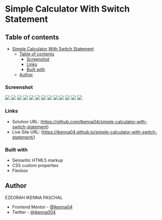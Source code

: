 # Simple Calculator With Switch Statement

## Table of contents

- [Simple Calculator With Switch Statement](#simple-calculator-with-switch-statement)
  - [Table of contents](#table-of-contents)
    - [Screenshot](#screenshot)
    - [Links](#links)
    - [Built with](#built-with)
  - [Author](#author)

### Screenshot

![](<screen-shots/Screenshot%20(84).png>)
![](<screen-shots/Screenshot%20(85).png>)
![](<screen-shots/Screenshot%20(86).png>)
![](<screen-shots/Screenshot%20(87).png>)
![](<screen-shots/Screenshot%20(88).png>)
![](<screen-shots/Screenshot%20(89).png>)
![](<screen-shots/Screenshot%20(90).png>)
![](<screen-shots/Screenshot%20(91).png>)
![](<screen-shots/Screenshot%20(92).png>)
![](<screen-shots/Screenshot%20(93).png>)
![](<screen-shots/Screenshot%20(94).png>)
![](<screen-shots/Screenshot%20(95).png>)
![](<screen-shots/Screenshot%20(96).png>)

### Links

- Solution URL:
  (https://github.com/Ikenna04/simple-calculator-with-switch-statement)
- Live Site URL:
  (https://ikenna04.github.io/simple-calculator-with-switch-statement/)

### Built with

- Semantic HTML5 markup
- CSS custom properties
- Flexbox

## Author

EZEORAH IKENNA PASCHAL

<!-- - Website - [Add your name here](https://www.your-site.com) -->

- Frontend Mentor - [@Ikenna04](https://www.frontendmentor.io/profile/Ikenna04)
- Twitter - [@ikenna004](https://www.twitter.com/ikenna004)
